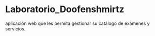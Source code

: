 # Laboratorio_Doofenshmirtz
aplicación web que les permita gestionar su catálogo de exámenes y servicios.
